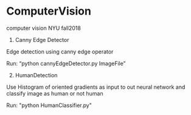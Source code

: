 # ComputerVision
computer vision NYU fall2018

1. Canny Edge Detector
    
Edge detection using canny edge operator

Run: “python cannyEdgeDetector.py ImageFile” 

2. HumanDetection

Use Histogram of oriented gradients as input to out neural network and classify image as human or not human

Run: "python HumanClassifier.py"
